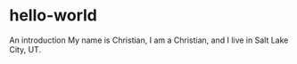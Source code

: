 # hello-world
An introduction
My name is Christian, I am a Christian, and I live in Salt Lake City, UT.

